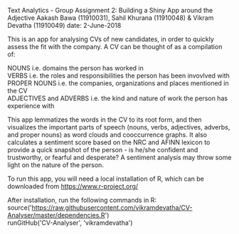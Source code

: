 Text Analytics - Group Assignment 2: Building a Shiny App around the Adjective
Aakash Bawa (11910031), Sahil Khurana (11910048) & Vikram Devatha (11910049)
date: 2-June-2018

This is an app for analysing CVs of new candidates, in order to quickly assess the fit with the company. A CV can be thought of as a compilation of: 

NOUNS i.e. domains the person has worked in <br>
VERBS i.e. the roles and responsibilities the person has been invovlved with <br>
PROPER NOUNS i.e. the companies, organizations and places mentioned in the CV <br>
ADJECTIVES and ADVERBS i.e. the kind and nature of work the person has experience with <br>

This app lemmatizes the words in the CV to its root form, and then visualizes the important parts of speech (nouns, verbs, adjectives, adverbs, and proper nouns) as word clouds and cooccurrence graphs. It also calculates a sentiment score based on the NRC and AFINN lexicon to provide a quick snapshot of the person - is he/she confident and trustworthy, or fearful and desperate? A sentiment analysis may throw some light on the nature of the person.

To run this app, you will need a local installation of R, which can be downloaded from https://www.r-project.org/

After installation, run the following commands in R: <br>
source('https://raw.githubusercontent.com/vikramdevatha/CV-Analyser/master/dependencies.R') <br>
runGitHub('CV-Analyser', 'vikramdevatha')
